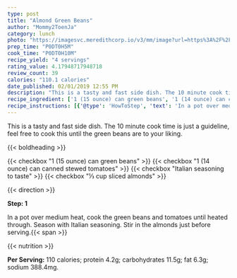 ```yaml
---
type: post
title: "Almond Green Beans"
author: "Mommy2ToenJa"
category: lunch
photo: "https://imagesvc.meredithcorp.io/v3/mm/image?url=https%3A%2F%2Fimages.media-allrecipes.com%2Fuserphotos%2F108888.jpg"
prep_time: "P0DT0H5M"
cook_time: "P0DT0H10M"
recipe_yield: "4 servings"
rating_value: 4.17948717948718
review_count: 39
calories: "110.1 calories"
date_published: 02/01/2019 12:55 PM
description: "This is a tasty and fast side dish. The 10 minute cook time is just a guideline, feel free to cook this until the green beans are to your liking."
recipe_ingredient: ['1 (15 ounce) can green beans', '1 (14 ounce) can canned stewed tomatoes', 'Italian seasoning to taste', '⅓ cup sliced almonds']
recipe_instructions: [{'@type': 'HowToStep', 'text': 'In a pot over medium heat, cook the green beans and tomatoes until heated through. Season with Italian seasoning. Stir in the almonds just before serving.\n'}]
---
```


This is a tasty and fast side dish. The 10 minute cook time is just a guideline, feel free to cook this until the green beans are to your liking. 

{{< boldheading >}}

{{< checkbox "1 (15 ounce) can green beans" >}}
{{< checkbox "1 (14 ounce) can canned stewed tomatoes" >}}
{{< checkbox "Italian seasoning to taste" >}}
{{< checkbox "⅓ cup sliced almonds" >}}


{{< direction >}}

**Step: 1**

In a pot over medium heat, cook the green beans and tomatoes until heated through. Season with Italian seasoning. Stir in the almonds just before serving.{{< span >}}

{{< nutrition >}}

**Per Serving:** 110 calories; protein 4.2g; carbohydrates 11.5g; fat 6.3g; sodium 388.4mg.